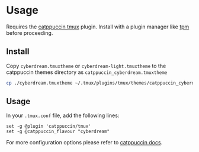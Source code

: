 # Usage

Requires the [catppuccin tmux](https://github.com/catppuccin/tmux) plugin. Install with a plugin manager like [tpm](https://github.com/tmux-plugins/tpm) before proceeding.

## Install

Copy `cyberdream.tmuxtheme` or `cyberdream-light.tmuxtheme` to the catppuccin themes directory as `catppuccin_cyberdream.tmuxtheme`

```bash
cp ./cyberdream.tmuxtheme ~/.tmux/plugins/tmux/themes/catppuccin_cyberdream.tmuxtheme
```

## Usage

In your `.tmux.conf` file, add the following lines:

```tmux
set -g @plugin 'catppuccin/tmux'
set -g @catppuccin_flavour "cyberdream"
```

For more configuration options please refer to [catppuccin docs](https://github.com/catppuccin/tmux?tab=readme-ov-file#configuration-options).
